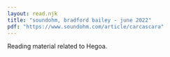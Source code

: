```yaml
---
layout: read.njk
title: "soundohm, bradford bailey - june 2022"
pdf: "https://www.soundohm.com/article/carcascara"
---
```


Reading material related to Hegoa.
